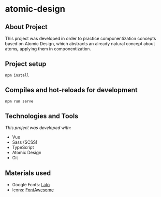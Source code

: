 # atomic-design

## About Project

This project was developed in order to practice componentization concepts based on Atomic Design, which abstracts an already natural concept about atoms, applying them in componentization.

## Project setup

```
npm install
```

## Compiles and hot-reloads for development

```
npm run serve
```

## Technologies and Tools

_This project was developed with:_

- Vue
- Sass (SCSS)
- TypeScript
- Atomic Design
- Git

## Materials used

- Google Fonts: [Lato](https://fonts.google.com/specimen/Lato)
- Icons: [FontAwesome](https://fontawesome.com/)
